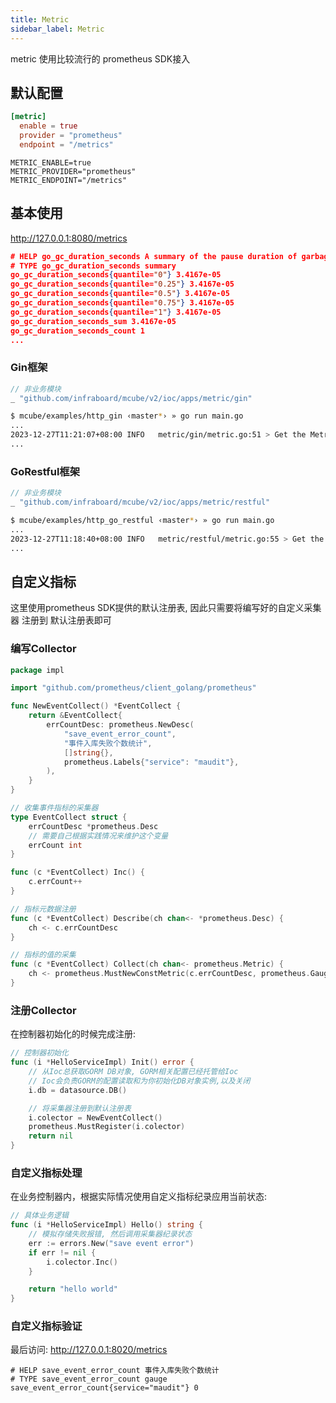 ```yaml
---
title: Metric
sidebar_label: Metric
---
```


metric 使用比较流行的 prometheus SDK接入

##  默认配置

```toml tab
[metric]
  enable = true
  provider = "prometheus"
  endpoint = "/metrics"
```

```env tab
METRIC_ENABLE=true
METRIC_PROVIDER="prometheus"
METRIC_ENDPOINT="/metrics"
```

## 基本使用

http://127.0.0.1:8080/metrics
```json
# HELP go_gc_duration_seconds A summary of the pause duration of garbage collection cycles.
# TYPE go_gc_duration_seconds summary
go_gc_duration_seconds{quantile="0"} 3.4167e-05
go_gc_duration_seconds{quantile="0.25"} 3.4167e-05
go_gc_duration_seconds{quantile="0.5"} 3.4167e-05
go_gc_duration_seconds{quantile="0.75"} 3.4167e-05
go_gc_duration_seconds{quantile="1"} 3.4167e-05
go_gc_duration_seconds_sum 3.4167e-05
go_gc_duration_seconds_count 1
...
```

### Gin框架

```go
// 非业务模块
_ "github.com/infraboard/mcube/v2/ioc/apps/metric/gin"
```


```sh
$ mcube/examples/http_gin ‹master*› » go run main.go 
...
2023-12-27T11:21:07+08:00 INFO   metric/gin/metric.go:51 > Get the Metric using http://127.0.0.1:8080/metrics component:METRIC
...
```

### GoRestful框架

```go
// 非业务模块
_ "github.com/infraboard/mcube/v2/ioc/apps/metric/restful"
```


```sh
$ mcube/examples/http_go_restful ‹master*› » go run main.go 
...
2023-12-27T11:18:40+08:00 INFO   metric/restful/metric.go:55 > Get the Metric using http://127.0.0.1:8080/metrics component:METRIC
...
```

## 自定义指标

这里使用prometheus SDK提供的默认注册表, 因此只需要将编写好的自定义采集器 注册到 默认注册表即可

### 编写Collector

```go
package impl

import "github.com/prometheus/client_golang/prometheus"

func NewEventCollect() *EventCollect {
	return &EventCollect{
		errCountDesc: prometheus.NewDesc(
			"save_event_error_count",
			"事件入库失败个数统计",
			[]string{},
			prometheus.Labels{"service": "maudit"},
		),
	}
}

// 收集事件指标的采集器
type EventCollect struct {
	errCountDesc *prometheus.Desc
	// 需要自己根据实践情况来维护这个变量
	errCount int
}

func (c *EventCollect) Inc() {
	c.errCount++
}

// 指标元数据注册
func (c *EventCollect) Describe(ch chan<- *prometheus.Desc) {
	ch <- c.errCountDesc
}

// 指标的值的采集
func (c *EventCollect) Collect(ch chan<- prometheus.Metric) {
	ch <- prometheus.MustNewConstMetric(c.errCountDesc, prometheus.GaugeValue, float64(c.errCount))
}
```


### 注册Collector

在控制器初始化的时候完成注册:
```go
// 控制器初始化
func (i *HelloServiceImpl) Init() error {
	// 从Ioc总获取GORM DB对象, GORM相关配置已经托管给Ioc
	// Ioc会负责GORM的配置读取和为你初始化DB对象实例,以及关闭
	i.db = datasource.DB()

	// 将采集器注册到默认注册表
	i.colector = NewEventCollect()
	prometheus.MustRegister(i.colector)
	return nil
}
```


### 自定义指标处理

在业务控制器内，根据实际情况使用自定义指标纪录应用当前状态:
```go
// 具体业务逻辑
func (i *HelloServiceImpl) Hello() string {
	// 模拟存储失败报错, 然后调用采集器纪录状态
	err := errors.New("save event error")
	if err != nil {
		i.colector.Inc()
	}

	return "hello world"
}
```

### 自定义指标验证

最后访问: http://127.0.0.1:8020/metrics 
```
# HELP save_event_error_count 事件入库失败个数统计
# TYPE save_event_error_count gauge
save_event_error_count{service="maudit"} 0
```